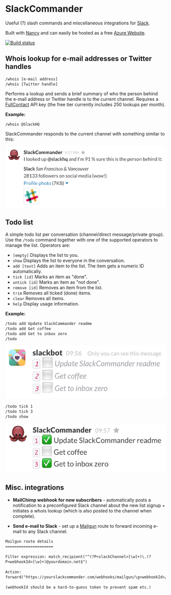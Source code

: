 # SlackCommander

Useful (?) slash commands and miscellaneous integrations for [Slack](https://slack.com/).

Built with [Nancy](http://nancyfx.org/) and can easily be hosted as a free
[Azure Website](http://azure.microsoft.com/en-us/documentation/services/websites/).

[![Build status](https://ci.appveyor.com/api/projects/status/yki2s9y81vw2h7wn/branch/master)](https://ci.appveyor.com/project/Hihaj/slackcommander/branch/master)


## Whois lookup for e-mail addresses or Twitter handles

```
/whois [e-mail address]
/whois [Twitter handle]
```

Performs a lookup and sends a brief summary of who the person behind the e-mail 
address or Twitter handle is to the current channel. Requires a 
[FullContact](http://www.fullcontact.com/developer/person-api/) API key
(the free tier currently includes 250 lookups per month).

**Example:**

```
/whois @SlackHQ
```

SlackCommander responds to the current channel with something similar to this:

![SlackCommander /whois example response](https://raw.githubusercontent.com/Hihaj/SlackCommander/master/whois-result.png)


## Todo list

A simple todo list per conversation (channel/direct message/private group).
Use the `/todo` command together with one of the supported operators to 
manage the list. Operators are:

- `[empty]` Displays the list to you.
- `show` Displays the list to everyone in the conversation.
- `add [text]` Adds an item to the list. The item gets a numeric ID automatically.
- `tick [id]` Marks an item as "done".
- `untick [id]` Marks an item as "not done".
- `remove [id]` Removes an item from the list.
- `trim` Removes all ticked (done) items.
- `clear` Removes all items.
- `help` Display usage information.

**Example:**

```
/todo add Update SlackCommander readme
/todo add Get coffee
/todo add Get to inbox zero
/todo
```

![SlackCommander /todo response](https://raw.githubusercontent.com/Hihaj/SlackCommander/master/todo-private.png)

```
/todo tick 1
/todo tick 3
/todo show
```

![SlackCommander /todo show response](https://raw.githubusercontent.com/Hihaj/SlackCommander/master/todo-public.png)


## Misc. integrations

- **MailChimp webhook for new subscribers** - automatically posts a notification
  to a preconfigured Slack channel about the new list signup + initiates a whois 
  lookup (which is also posted to the channel when complete).

- **Send e-mail to Slack** - set up a [Mailgun](https://mailgun.com) route to 
  forward incoming e-mail to any Slack channel.

```
Mailgun route details
=====================

Filter expression: match_recipient("^(?P<slackChannel>[\w]+)\.(?P<webhookId>[\w]+)@yourdomain.net$")

Action: forward("https://yourslackcommander.com/webhooks/mailgun/\g<webhookId>/\g<slackChannel>")

(webhookId should be a hard-to-guess token to prevent spam etc.)
```
